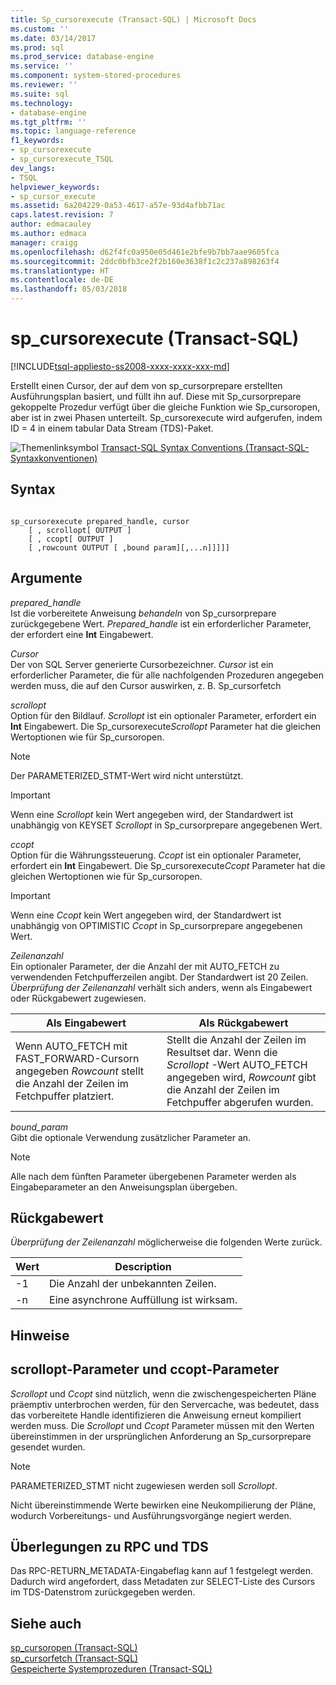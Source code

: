 ```yaml
---
title: Sp_cursorexecute (Transact-SQL) | Microsoft Docs
ms.custom: ''
ms.date: 03/14/2017
ms.prod: sql
ms.prod_service: database-engine
ms.service: ''
ms.component: system-stored-procedures
ms.reviewer: ''
ms.suite: sql
ms.technology:
- database-engine
ms.tgt_pltfrm: ''
ms.topic: language-reference
f1_keywords:
- sp_cursorexecute
- sp_cursorexecute_TSQL
dev_langs:
- TSQL
helpviewer_keywords:
- sp_cursor_execute
ms.assetid: 6a204229-0a53-4617-a57e-93d4afbb71ac
caps.latest.revision: 7
author: edmacauley
ms.author: edmaca
manager: craigg
ms.openlocfilehash: d62f4fc0a950e05d461e2bfe9b7bb7aae9605fca
ms.sourcegitcommit: 2ddc0bfb3ce2f2b160e3638f1c2c237a898263f4
ms.translationtype: HT
ms.contentlocale: de-DE
ms.lasthandoff: 05/03/2018
---
```

# <a name="spcursorexecute-transact-sql"></a>sp_cursorexecute (Transact-SQL)
[!INCLUDE[tsql-appliesto-ss2008-xxxx-xxxx-xxx-md](../../includes/tsql-appliesto-ss2008-xxxx-xxxx-xxx-md.md)]

  Erstellt einen Cursor, der auf dem von sp_cursorprepare erstellten Ausführungsplan basiert, und füllt ihn auf. Diese mit Sp_cursorprepare gekoppelte Prozedur verfügt über die gleiche Funktion wie Sp_cursoropen, aber ist in zwei Phasen unterteilt. Sp_cursorexecute wird aufgerufen, indem ID = 4 in einem tabular Data Stream (TDS)-Paket.  
  
 ![Themenlinksymbol](../../database-engine/configure-windows/media/topic-link.gif "Topic link icon") [Transact-SQL Syntax Conventions (Transact-SQL-Syntaxkonventionen)](../../t-sql/language-elements/transact-sql-syntax-conventions-transact-sql.md)  
  
## <a name="syntax"></a>Syntax  
  
```  
  
sp_cursorexecute prepared_handle, cursor  
    [ , scrollopt[ OUTPUT ]  
    [ , ccopt[ OUTPUT ]  
    [ ,rowcount OUTPUT [ ,bound param][,...n]]]]]  
```  
  
## <a name="arguments"></a>Argumente  
 *prepared_handle*  
 Ist die vorbereitete Anweisung *behandeln* von Sp_cursorprepare zurückgegebene Wert. *Prepared_handle* ist ein erforderlicher Parameter, der erfordert eine **Int** Eingabewert.  
  
 *Cursor*  
 Der von SQL Server generierte Cursorbezeichner. *Cursor* ist ein erforderlicher Parameter, die für alle nachfolgenden Prozeduren angegeben werden muss, die auf den Cursor auswirken, z. B. Sp_cursorfetch  
  
 *scrollopt*  
 Option für den Bildlauf. *Scrollopt* ist ein optionaler Parameter, erfordert ein **Int** Eingabewert. Die Sp_cursorexecute*Scrollopt* Parameter hat die gleichen Wertoptionen wie für Sp_cursoropen.  
  
> [!NOTE]  
>  Der PARAMETERIZED_STMT-Wert wird nicht unterstützt.  
  
> [!IMPORTANT]  
>  Wenn eine *Scrollopt* kein Wert angegeben wird, der Standardwert ist unabhängig von KEYSET *Scrollopt* in Sp_cursorprepare angegebenen Wert.  
  
 *ccopt*  
 Option für die Währungssteuerung. *Ccopt* ist ein optionaler Parameter, erfordert ein **Int** Eingabewert. Die Sp_cursorexecute*Ccopt* Parameter hat die gleichen Wertoptionen wie für Sp_cursoropen.  
  
> [!IMPORTANT]  
>  Wenn eine *Ccopt* kein Wert angegeben wird, der Standardwert ist unabhängig von OPTIMISTIC *Ccopt* in Sp_cursorprepare angegebenen Wert.  
  
 *Zeilenanzahl*  
 Ein optionaler Parameter, der die Anzahl der mit AUTO_FETCH zu verwendenden Fetchpufferzeilen angibt. Der Standardwert ist 20 Zeilen. *Überprüfung der Zeilenanzahl* verhält sich anders, wenn als Eingabewert oder Rückgabewert zugewiesen.  
  
|Als Eingabewert|Als Rückgabewert|  
|--------------------|---------------------|  
|Wenn AUTO_FETCH mit FAST_FORWARD-Cursorn angegeben *Rowcount* stellt die Anzahl der Zeilen im Fetchpuffer platziert.|Stellt die Anzahl der Zeilen im Resultset dar. Wenn die *Scrollopt* -Wert AUTO_FETCH angegeben wird, *Rowcount* gibt die Anzahl der Zeilen im Fetchpuffer abgerufen wurden.|  
  
 *bound_param*  
 Gibt die optionale Verwendung zusätzlicher Parameter an.  
  
> [!NOTE]  
>  Alle nach dem fünften Parameter übergebenen Parameter werden als Eingabeparameter an den Anweisungsplan übergeben.  
  
## <a name="code-return-value"></a>Rückgabewert  
 *Überprüfung der Zeilenanzahl* möglicherweise die folgenden Werte zurück.  
  
|Wert|Description|  
|-----------|-----------------|  
|-1|Die Anzahl der unbekannten Zeilen.|  
|-n|Eine asynchrone Auffüllung ist wirksam.|  
  
## <a name="remarks"></a>Hinweise  
  
## <a name="scrollopt-and-ccopt-parameters"></a>scrollopt-Parameter und ccopt-Parameter  
 *Scrollopt* und *Ccopt* sind nützlich, wenn die zwischengespeicherten Pläne präemptiv unterbrochen werden, für den Servercache, was bedeutet, dass das vorbereitete Handle identifizieren die Anweisung erneut kompiliert werden muss. Die *Scrollopt* und *Ccopt* Parameter müssen mit den Werten übereinstimmen in der ursprünglichen Anforderung an Sp_cursorprepare gesendet wurden.  
  
> [!NOTE]  
>  PARAMETERIZED_STMT nicht zugewiesen werden soll *Scrollopt*.  
  
 Nicht übereinstimmende Werte bewirken eine Neukompilierung der Pläne, wodurch Vorbereitungs- und Ausführungsvorgänge negiert werden.  
  
## <a name="rpc-and-tds-considerations"></a>Überlegungen zu RPC und TDS  
 Das RPC-RETURN_METADATA-Eingabeflag kann auf 1 festgelegt werden. Dadurch wird angefordert, dass Metadaten zur SELECT-Liste des Cursors im TDS-Datenstrom zurückgegeben werden.  
  
## <a name="see-also"></a>Siehe auch  
 [sp_cursoropen &#40;Transact-SQL&#41;](../../relational-databases/system-stored-procedures/sp-cursoropen-transact-sql.md)   
 [sp_cursorfetch &#40;Transact-SQL&#41;](../../relational-databases/system-stored-procedures/sp-cursorfetch-transact-sql.md)   
 [Gespeicherte Systemprozeduren &#40;Transact-SQL&#41;](../../relational-databases/system-stored-procedures/system-stored-procedures-transact-sql.md)  
  
  
